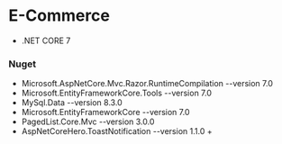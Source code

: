 # E-Commerce

- .NET CORE 7

### Nuget
- Microsoft.AspNetCore.Mvc.Razor.RuntimeCompilation --version 7.0
- Microsoft.EntityFrameworkCore.Tools --version 7.0
- MySql.Data --version 8.3.0
- Microsoft.EntityFrameworkCore --version 7.0
- PagedList.Core.Mvc --version 3.0.0
- AspNetCoreHero.ToastNotification --version 1.1.0
    + 